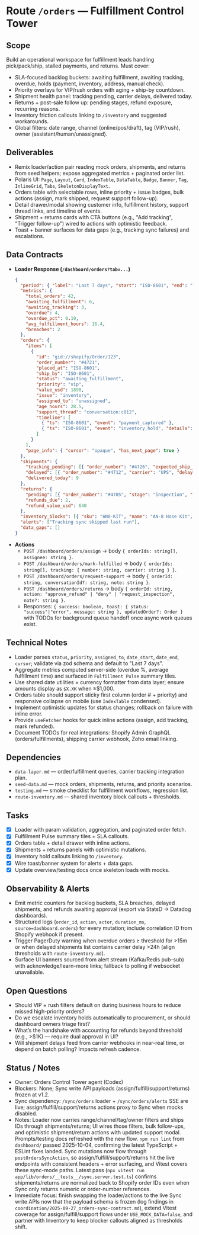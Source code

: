 # Route `/orders` — Fulfillment Control Tower

## Scope
Build an operational workspace for fulfillment leads handling pick/pack/ship, stalled payments, and returns. Must cover:
- SLA-focused backlog buckets: awaiting fulfillment, awaiting tracking, overdue, holds (payment, inventory, address, manual check).
- Priority overlays for VIP/rush orders with aging + ship-by countdown.
- Shipment health panel: tracking pending, carrier delays, delivered today.
- Returns + post-sale follow up: pending stages, refund exposure, recurring reasons.
- Inventory friction callouts linking to `/inventory` and suggested workarounds.
- Global filters: date range, channel (online/pos/draft), tag (VIP/rush), owner (assistant/human/unassigned).

## Deliverables
- Remix loader/action pair reading mock orders, shipments, and returns from seed helpers; expose aggregated metrics + paginated order list.
- Polaris UI: `Page`, `Layout`, `Card`, `IndexTable`, `DataTable`, `Badge`, `Banner`, `Tag`, `InlineGrid`, `Tabs`, `SkeletonDisplayText`.
- Orders table with selectable rows, inline priority + issue badges, bulk actions (assign, mark shipped, request support follow-up).
- Detail drawer/modal showing customer info, fulfillment history, support thread links, and timeline of events.
- Shipment + returns cards with CTA buttons (e.g., "Add tracking", "Trigger follow-up") wired to actions with optimistic feedback.
- Toast + banner surfaces for data gaps (e.g., tracking sync failures) and escalations.

## Data Contracts
- **Loader Response (`/dashboard/orders?tab=...`)**
  ```json
  {
    "period": { "label": "Last 7 days", "start": "ISO-8601", "end": "ISO-8601" },
    "metrics": {
      "total_orders": 42,
      "awaiting_fulfillment": 6,
      "awaiting_tracking": 3,
      "overdue": 4,
      "overdue_pct": 0.19,
      "avg_fulfillment_hours": 16.4,
      "breaches": 2
    },
    "orders": {
      "items": [
        {
          "id": "gid://shopify/Order/123",
          "order_number": "#4721",
          "placed_at": "ISO-8601",
          "ship_by": "ISO-8601",
          "status": "awaiting_fulfillment",
          "priority": "vip",
          "value_usd": 1890,
          "issue": "inventory",
          "assigned_to": "unassigned",
          "age_hours": 28.5,
          "support_thread": "conversation:c812",
          "timeline": [
            { "ts": "ISO-8601", "event": "payment_captured" },
            { "ts": "ISO-8601", "event": "inventory_hold", "details": "AN-8 hose kit backordered" }
          ]
        }
      ],
      "page_info": { "cursor": "opaque", "has_next_page": true }
    },
    "shipments": {
      "tracking_pending": [{ "order_number": "#4726", "expected_ship_date": "ISO-8601", "owner": "assistant" }],
      "delayed": [{ "order_number": "#4712", "carrier": "UPS", "delay_hours": 26, "last_update": "ISO-8601" }],
      "delivered_today": 9
    },
    "returns": {
      "pending": [{ "order_number": "#4705", "stage": "inspection", "reason": "hose length", "age_days": 3.0 }],
      "refunds_due": 2,
      "refund_value_usd": 640
    },
    "inventory_blocks": [{ "sku": "AN8-KIT", "name": "AN-8 Hose Kit", "orders_waiting": 4, "on_hand": 0, "eta": "ISO-8601" }],
    "alerts": ["Tracking sync skipped last run"],
    "data_gaps": []
  }
  ```
- **Actions**
  - `POST /dashboard/orders/assign` → body `{ orderIds: string[], assignee: string }`.
  - `POST /dashboard/orders/mark-fulfilled` → body `{ orderIds: string[], tracking: { number: string, carrier: string } }`.
  - `POST /dashboard/orders/request-support` → body `{ orderId: string, conversationId?: string, note: string }`.
  - `POST /dashboard/orders/returns` → body `{ orderId: string, action: "approve_refund" | "deny" | "request_inspection", note?: string }`.
  - Responses: `{ success: boolean, toast: { status: "success"|"error", message: string }, updatedOrder?: Order }` with TODOs for background queue handoff once async work queues exist.

## Technical Notes
- Loader parses `status`, `priority`, `assigned_to`, `date_start`, `date_end`, `cursor`; validate via zod schema and default to "Last 7 days".
- Aggregate metrics computed server-side (overdue %, average fulfillment time) and surfaced in `Fulfillment Pulse` summary tiles.
- Use shared date utilities + currency formatter from data layer; ensure amounts display as `$X.XK` when ≥$1,000.
- Orders table should support sticky first column (order # + priority) and responsive collapse on mobile (use `IndexTable` condensed).
- Implement optimistic updates for status changes; rollback on failure with inline error.
- Provide `useFetcher` hooks for quick inline actions (assign, add tracking, mark refunded).
- Document TODOs for real integrations: Shopify Admin GraphQL (orders/fulfillments), shipping carrier webhook, Zoho email linking.

## Dependencies
- `data-layer.md` — order/fulfillment queries, carrier tracking integration plan.
- `seed-data.md` — mock orders, shipments, returns, and priority scenarios.
- `testing.md` — smoke checklist for fulfillment workflows, regression list.
- `route-inventory.md` — shared inventory block callouts + thresholds.

## Tasks
- [x] Loader with param validation, aggregation, and paginated order fetch.
- [x] Fulfillment Pulse summary tiles + SLA callouts.
- [x] Orders table + detail drawer with inline actions.
- [x] Shipments + returns panels with optimistic mutations.
- [x] Inventory hold callouts linking to `/inventory`.
- [x] Wire toast/banner system for alerts + data gaps.
- [x] Update overview/testing docs once skeleton loads with mocks.

## Observability & Alerts
- Emit metric counters for backlog buckets, SLA breaches, delayed shipments, and refunds awaiting approval (export via StatsD → Datadog dashboards).
- Structured logs (`order_id`, `action`, `actor`, `duration_ms`, `source=dashboard.orders`) for every mutation; include correlation ID from Shopify webhook if present.
- Trigger PagerDuty warning when overdue orders ≥ threshold for >15m or when delayed shipments list contains carrier delay >24h (align thresholds with `route-inventory.md`).
- Surface UI banners sourced from alert stream (Kafka/Redis pub-sub) with acknowledge/learn-more links; fallback to polling if websocket unavailable.

## Open Questions
- Should VIP + rush filters default on during business hours to reduce missed high-priority orders?
- Do we escalate inventory holds automatically to procurement, or should dashboard owners triage first?
- What’s the handshake with accounting for refunds beyond threshold (e.g., >$1K) — require dual approval in UI?
- Will shipment delays feed from carrier webhooks in near-real time, or depend on batch polling? Impacts refresh cadence.

## Status / Notes
- Owner: Orders Control Tower agent (Codex)
- Blockers: None; Sync write API payloads (assign/fulfill/support/returns) frozen at v1.2.
- Sync dependency: `/sync/orders` loader + `/sync/orders/alerts` SSE are live; assign/fulfill/support/returns actions proxy to Sync when mocks disabled.
- Notes: Loader now carries range/channel/tag/owner filters and ships IDs through shipments/returns; UI wires those filters, bulk follow-ups, and optimistic shipment/return actions with updated support modal. Prompts/testing docs refreshed with the new flow. `npm run lint` from `dashboard/` passed 2025-10-04, confirming the latest TypeScript + ESLint fixes landed. Sync mutations now flow through `postOrdersSyncAction`, so assign/fulfill/support/returns hit the live endpoints with consistent headers + error surfacing, and Vitest covers these sync-mode paths. Latest pass (`npx vitest run app/lib/orders/__tests__/sync.server.test.ts`) confirms shipments/returns are normalized back to Shopify order IDs even when Sync only returns numeric or order-number references.
- Immediate focus: finish swapping the loader/actions to the live Sync write APIs now that the payload schema is frozen (log findings in `coordination/2025-09-27_orders-sync-contract.md`), extend Vitest coverage for assign/fulfill/support flows under `USE_MOCK_DATA=false`, and partner with Inventory to keep blocker callouts aligned as thresholds shift.
